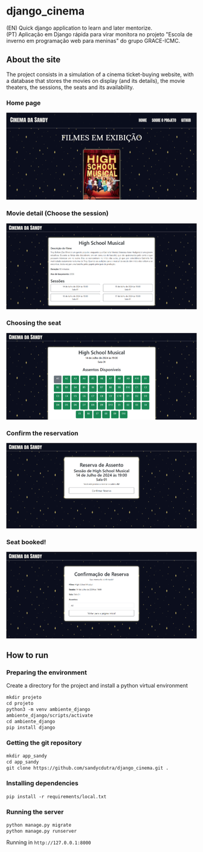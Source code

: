 # django_cinema
(EN) Quick django application to learn and later mentorize. <br>
(PT) Aplicação em Django rápida para virar monitora no projeto "Escola de inverno em programação web para meninas" do grupo GRACE-ICMC.

## About the site
The project consists in a simulation of a cinema ticket-buying website, with a database that stores the movies on display (and its details), the movie theaters, the sessions, the seats and its availability.
### Home page
![](screenshots/home_page.png)
### Movie detail (Choose the session)
![](screenshots/movie_detail.png)
### Choosing the seat
![](screenshots/session_detail.png)
### Confirm the reservation
![](screenshots/book_seat.png)
### Seat booked!
![](screenshots/booking_confirmation.png)
## How to run
### Preparing the environment
Create a directory for the project and install a python virtual environment
```
mkdir projeto
cd projeto
python3 -m venv ambiente_django
ambiente_django/scripts/activate
cd ambiente_django
pip install django
```
### Getting the git repository
```
mkdir app_sandy
cd app_sandy
git clone https://github.com/sandycdutra/django_cinema.git .
```
### Installing dependencies
```
pip install -r requirements/local.txt
```
### Running the server
```
python manage.py migrate
python manage.py runserver
```
Running in ``` http://127.0.0.1:8000 ```
